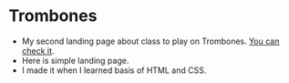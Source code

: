# Trombones

- My second landing page about class to play on Trombones. [You can check it](https://xenonsport.github.io/Trombones/).
- Here is simple landing page.
- I made it when I learned basis of HTML and CSS.
